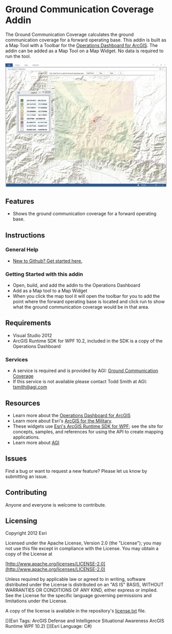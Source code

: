 # Ground Communication Coverage Addin

The Ground Communication Coverage calculates the ground communication coverage for a forward operating base.  This addin is built as a Map Tool with a Toolbar for the [Operations Dashboard for ArcGIS](http://resources.arcgis.com/en/operations-dashboard/).  The addin can be added as a Map Tool on a Map Widget.  No data is required to run the tool.

![Image of Operations Dashboard]( Screenshot.PNG "solutions-widgets-wpf")

## Features

* Shows the ground communication coverage for a forward operating base.

## Instructions

### General Help

* [New to Github? Get started here.](http://htmlpreview.github.com/?https://github.com/Esri/esri.github.com/blob/master/help/esri-getting-to-know-github.html)

### Getting Started with this addin
* Open, build, and add the addin to the Operations Dashboard
* Add as a Map tool to a Map Widget
* When you click the map tool it will open the toolbar for you to add the point where the forward operating base is located and click run to show what the ground communication coverage would be in that area.

## Requirements

* Visual Studio 2012
* ArcGIS Runtime SDK for WPF 10.2, included in the SDK is a copy of the Operations Dashboard
 
### Services

* A service is required and is provided by AGI: [Ground Communication Coverage](http://ec2-107-20-210-202.compute-1.amazonaws.com:6080/arcgis/rest/services/STKServer/GroundCommunicationCoverage_Power/GPServer/GroundCommunicationCoverage)
* If this service is not available please contact Todd Smith at AGI: tsmith@agi.com

## Resources

* Learn more about the [Operations Dashboard for ArcGIS](http://resources.arcgis.com/en/operations-dashboard/)
* Learn more about Esri's [ArcGIS for the Military](http://solutions.arcgis.com/military/).
* These widgets use [Esri's ArcGIS Runtime SDK for WPF](http://resources.arcgis.com/en/communities/runtime-wpf/);
see the site for concepts, samples, and references for using the API to create mapping applications.
* Learn more about [AGI](http://www.agi.com/default.aspx)


## Issues

Find a bug or want to request a new feature?  Please let us know by submitting an issue.

## Contributing

Anyone and everyone is welcome to contribute.

## Licensing

Copyright 2012 Esri

Licensed under the Apache License, Version 2.0 (the "License");
you may not use this file except in compliance with the License.
You may obtain a copy of the License at

   [http://www.apache.org/licenses/LICENSE-2.0](http://www.apache.org/licenses/LICENSE-2.0)

Unless required by applicable law or agreed to in writing, software
distributed under the License is distributed on an "AS IS" BASIS,
WITHOUT WARRANTIES OR CONDITIONS OF ANY KIND, either express or implied.
See the License for the specific language governing permissions and
limitations under the License.

A copy of the license is available in the repository's
[license.txt](license.txt) file.


[](Esri Tags: ArcGIS Defense and Intelligence Situational Awareness ArcGIS Runtime WPF 10.2)
[](Esri Language: C#)